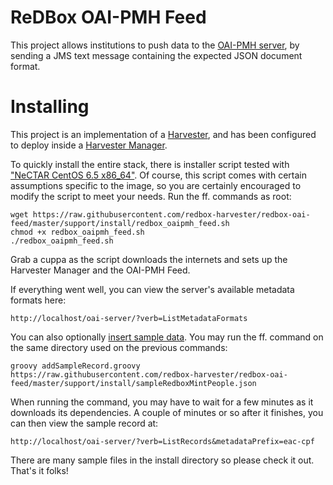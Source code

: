 ReDBox OAI-PMH Feed  
===============
This project allows institutions to push data to the <a href='https://github.com/redbox-mint/oai-server'>OAI-PMH server</a>, by sending a JMS text message containing the expected JSON document format.

Installing
====
This project is an implementation of a <a href='https://github.com/redbox-harvester/json-harvester-client'>Harvester</a>, and has been configured to deploy inside a <a href='https://github.com/redbox-harvester/json-harvester-manager'>Harvester Manager</a>. 

To quickly install the entire stack, there is installer script tested with <a href='http://nectar.org.au/'>"NeCTAR CentOS 6.5 x86_64"</a>. Of course, this script comes with certain assumptions specific to the image, so you are certainly encouraged to modify the script to meet your needs. Run the ff. commands as root:

    wget https://raw.githubusercontent.com/redbox-harvester/redbox-oai-feed/master/support/install/redbox_oaipmh_feed.sh
    chmod +x redbox_oaipmh_feed.sh 
    ./redbox_oaipmh_feed.sh 
 
Grab a cuppa as the script downloads the internets and sets up the Harvester Manager and the OAI-PMH Feed. 
 
If everything went well, you can view the server's available metadata formats here:

    http://localhost/oai-server/?verb=ListMetadataFormats     

You can also optionally <a href='https://github.com/redbox-harvester/redbox-oai-feed/blob/master/support/install/'>insert sample data</a>. You may run the ff. command on the same directory used on the previous commands:
    
    groovy addSampleRecord.groovy https://raw.githubusercontent.com/redbox-harvester/redbox-oai-feed/master/support/install/sampleRedboxMintPeople.json

When running the command, you may have to wait for a few minutes as it downloads its dependencies. A couple of minutes or so after it finishes, you can then view the sample record at:
    
    http://localhost/oai-server/?verb=ListRecords&metadataPrefix=eac-cpf 

There are many sample files in the install directory so please check it out. That's it folks!
